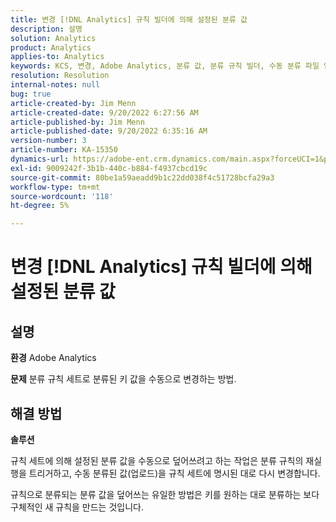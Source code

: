 ```yaml
---
title: 변경 [!DNL Analytics] 규칙 빌더에 의해 설정된 분류 값
description: 설명
solution: Analytics
product: Analytics
applies-to: Analytics
keywords: KCS, 변경, Adobe Analytics, 분류 값, 분류 규칙 빌더, 수동 분류 파일 업로드
resolution: Resolution
internal-notes: null
bug: true
article-created-by: Jim Menn
article-created-date: 9/20/2022 6:27:56 AM
article-published-by: Jim Menn
article-published-date: 9/20/2022 6:35:16 AM
version-number: 3
article-number: KA-15350
dynamics-url: https://adobe-ent.crm.dynamics.com/main.aspx?forceUCI=1&pagetype=entityrecord&etn=knowledgearticle&id=9752335a-ad38-ed11-9db1-0022480866ad
exl-id: 9009242f-3b1b-440c-b884-f4937cbcd19c
source-git-commit: 80be1a59aeadd9b1c22dd038f4c51728bcfa29a3
workflow-type: tm+mt
source-wordcount: '118'
ht-degree: 5%

---
```


# 변경 [!DNL Analytics] 규칙 빌더에 의해 설정된 분류 값

## 설명


<b>환경</b>
Adobe Analytics

<b>문제</b>
분류 규칙 세트로 분류된 키 값을 수동으로 변경하는 방법.


## 해결 방법


<b>솔루션</b>

규칙 세트에 의해 설정된 분류 값을 수동으로 덮어쓰려고 하는 작업은 분류 규칙의 재실행을 트리거하고, 수동 분류된 값(업로드)을 규칙 세트에 명시된 대로 다시 변경합니다.

규칙으로 분류되는 분류 값을 덮어쓰는 유일한 방법은 키를 원하는 대로 분류하는 보다 구체적인 새 규칙을 만드는 것입니다.
